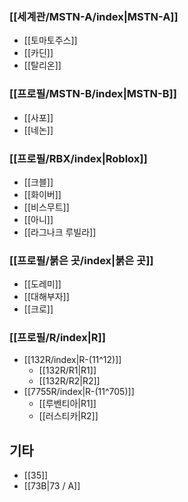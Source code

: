 ### [[세계관/MSTN-A/index|MSTN-A]]
- [[토마토주스]]
- [[카딘]]
- [[탈리온]]
### [[프로필/MSTN-B/index|MSTN-B]]
- [[사포]]
- [[네논]]
### [[프로필/RBX/index|Roblox]]
- [[크블]]
- [[화이버]]
- [[비스무트]]
- [[아니]]
- [[라그나크 루빌라]]
### [[프로필/붉은 곳/index|붉은 곳]]
- [[도레미]]
- [[대해부자]]
- [[크로]]
### [[프로필/R/index|R]]
- [[132R/index|R-(11^12)]]
	- [[132R/R1|R1]]
	- [[132R/R2|R2]]
- [[7755R/index|R-(11^705)]]
	- [[루벤티아|R1]]
	- [[러스티카|R2]]

## 기타
- [[35]]
- [[73B|73 / A]]